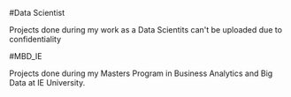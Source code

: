 #Data Scientist 

Projects done during my work as a Data Scientits can't be uploaded due to confidentiality

#MBD_IE

Projects done during my Masters Program in Business Analytics and Big Data at IE University.

